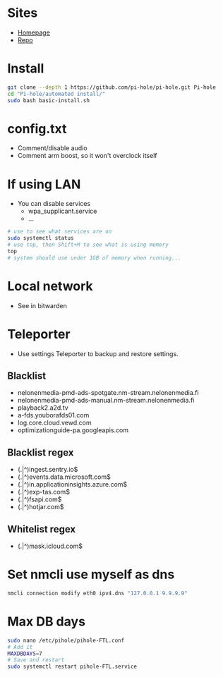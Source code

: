 # Sites
- [Homepage](https://github.com/pi-hole/pi-hole)
- [Repo](https://github.com/pi-hole/pi-hole/#one-step-automated-install)

# Install
```bash
git clone --depth 1 https://github.com/pi-hole/pi-hole.git Pi-hole
cd "Pi-hole/automated install/"
sudo bash basic-install.sh
```

# config.txt
- Comment/disable audio
- Comment arm boost, so it won't overclock itself

# If using LAN
- You can disable services
  - wpa_supplicant.service
  - ...

```bash
# use to see what services are on
sudo systemctl status
# use top, then Shift+M to see what is using memory
top
# system should use under 1GB of memory when running...
```
# Local network
- See in bitwarden

# Teleporter
- Use settings Teleporter to backup and restore settings.

## Blacklist
- nelonenmedia-pmd-ads-spotgate.nm-stream.nelonenmedia.fi
- nelonenmedia-pmd-ads-manual.nm-stream.nelonenmedia.fi
- playback2.a2d.tv
- a-fds.youborafds01.com
- log.core.cloud.vewd.com
- optimizationguide-pa.googleapis.com

## Blacklist regex
- (\.|^)ingest\.sentry\.io$
- (\.|^)events\.data\.microsoft\.com$
- (\.|^)in\.applicationinsights\.azure\.com$
- (\.|^)exp-tas\.com$
- (\.|^)fsapi\.com$
- (\.|^)hotjar\.com$

## Whitelist regex
- (\.|^)mask\.icloud\.com$

# Set nmcli use myself as dns
```bash
nmcli connection modify eth0 ipv4.dns "127.0.0.1 9.9.9.9"
```

# Max DB days
```bash
sudo nano /etc/pihole/pihole-FTL.conf
# Add it
MAXDBDAYS=7
# Save and restart
sudo systemctl restart pihole-FTL.service
```
